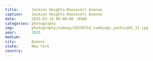 ```yaml
---
title:  	Jackson Heights–Roosevelt Avenue
caption:	Jackson Heights–Roosevelt Avenue
date:   	2025-03-14 00:00:00 -0500
categories: photography
img:		photography/subway/20250314_cummings_yashica01_11.jpg
year:		2025
medium:
city:		Queens
state:		New York
country:
---
```

